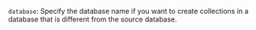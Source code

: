 `database`: Specify the database name if you want to create collections in a database that is different from the source database.
